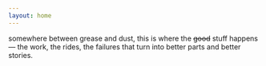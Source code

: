 ```yaml
---
layout: home
---
```

somewhere between grease and dust, this is where the <s>good</s> stuff happens —  the work, the rides, the failures that turn into better parts and better stories.